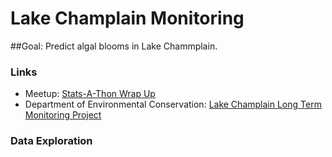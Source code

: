 # Lake Champlain Monitoring
##Goal: Predict algal blooms in Lake Chammplain. 
### Links
- Meetup: [Stats-A-Thon Wrap Up](https://www.meetup.com/Burlington-Data-Scientists/events/259092234/)
- Department of Environmental Conservation: [Lake Champlain Long Term Monitoring Project](https://dec.vermont.gov/watershed/lakes-ponds/monitor/lake-champlain)

### Data Exploration
